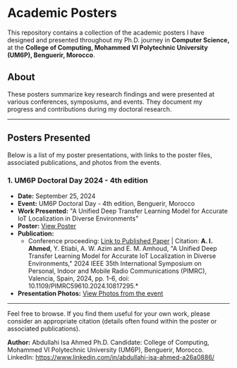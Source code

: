 # Academic Posters

This repository contains a collection of the academic posters I have designed and presented throughout my Ph.D. journey in **Computer Science,** at the **College of Computing, Mohammed VI Polytechnic University (UM6P), Benguerir, Morocco**.

## About

These posters summarize key research findings and were presented at various conferences, symposiums, and events. They document my progress and contributions during my doctoral research.

---

## Posters Presented

Below is a list of my poster presentations, with links to the poster files, associated publications, and photos from the events.

### 1. UM6P Doctoral Day 2024 - 4th edition
*   **Date:** September 25, 2024
*   **Event:** UM6P Doctoral Day - 4th edition, Benguerir, Morocco
*   **Work Presented:** "A Unified Deep Transfer Learning Model for Accurate IoT Localization in Diverse Environments"
*   **Poster:** [View Poster](https://github.com/Abdullah2020/Posters/blob/master/UM6P_Doctorial_Day_Poster_2024.pdf)
*   **Publication:**
    *   Conference proceeding: [Link to Published Paper](https://ieeexplore.ieee.org/abstract/document/10817295) | Citation: **A. I. Ahmed**, Y. Etiabi, A. W. Azim and E. M. Amhoud, "A Unified Deep Transfer Learning Model for Accurate IoT Localization in Diverse Environments," 2024 IEEE 35th International Symposium on Personal, Indoor and Mobile Radio Communications (PIMRC), Valencia, Spain, 2024, pp. 1-6, doi: 10.1109/PIMRC59610.2024.10817295.*
*   **Presentation Photos:** [View Photos from the event](https://drive.google.com/file/d/1mc7wQKA03BzL1C-4P_zwcaVdEvbekIhH/view?usp=sharing) 

---

Feel free to browse. If you find them useful for your own work, please consider an appropriate citation (details often found within the poster or associated publications).

**Author:** Abdullahi Isa Ahmed
Ph.D. Candidate: College of Computing, Mohammed VI Polytechnic University (UM6P), Benguerir, Morocco.
LinkedIn: https://www.linkedin.com/in/abdullahi-isa-ahmed-a26a0886/
